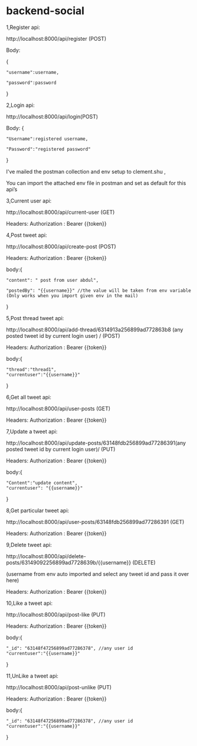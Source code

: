 # backend-social

1,Register api:

http://localhost:8000/api/register (POST)

Body:

{

    "username":username,
    
    "password":password
    
}


2,Login api:

http://localhost:8000/api/login(POST)

Body:
{

    "Username":registered username,
    
    "Password":"registered password"
    
}
 
 
I've mailed the postman collection and env setup to clement.shu  ,

You can import the attached env file in postman and set as default for this api’s
 
 
3,Current user api:

http://localhost:8000/api/current-user (GET)

Headers: Authorization : Bearer {{token}}
 
 
 
 
 
4,Post tweet api:

http://localhost:8000/api/create-post (POST)

Headers: Authorization : Bearer {{token}}

body:{

    "content": " post from user abdul",
    
    "postedBy": "{{username}}" //the value will be taken from env variable (Only works when you import given env in the mail)
    
}


 
5,Post thread tweet api:

http://localhost:8000/api/add-thread/6314913a256899ad772863b8 (any posted tweet id by current login user) / (POST)

Headers: Authorization : Bearer {{token}}

body:{

    "thread":"thread1",
    "currentuser":"{{username}}"
    
} 
 
 
 
 
6,Get all tweet api:

http://localhost:8000/api/user-posts (GET)

Headers: Authorization : Bearer {{token}}
 
 
 
7,Update a tweet api:

http://localhost:8000/api/update-posts/63148fdb256899ad77286391(any posted tweet id by current login user)/ (PUT)


Headers: Authorization : Bearer {{token}}

body:{

    "Content":"update content",
    "currentuser": "{{username}}"
    
}


 
8,Get particular tweet api:

http://localhost:8000/api/user-posts/63148fdb256899ad77286391
 (GET)
 
Headers: Authorization : Bearer {{token}}



9,Delete tweet api:

http://localhost:8000/api/delete-posts/63149092256899ad7728639b/{{username}} (DELETE) 

(username from env auto imported and select any tweet id and pass it over here)


Headers: Authorization : Bearer {{token}}


 
10,Like a tweet api:

http://localhost:8000/api/post-like (PUT)

Headers: Authorization : Bearer {{token}}

body:{

    "_id": "63148f47256899ad77286378", //any user id
    "currentuser":"{{username}}"
    
}
 
 
 
 
 
 
11,UnLike a tweet api:

http://localhost:8000/api/post-unlike (PUT)

Headers: Authorization : Bearer {{token}}

body:{

    "_id": "63148f47256899ad77286378", //any user id
    "currentuser":"{{username}}"
    
}
